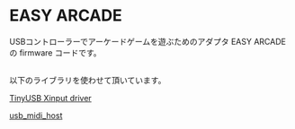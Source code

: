 # EASY ARCADE

USBコントローラーでアーケードゲームを遊ぶためのアダプタ EASY ARCADE の firmware コードです。

## 
以下のライブラリを使わせて頂いています。

[TinyUSB Xinput driver](https://github.com/Ryzee119/tusb_xinput)

[usb_midi_host](https://github.com/rppicomidi/usb_midi_host)
